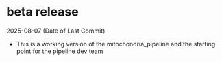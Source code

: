 # beta release
2025-08-07 (Date of Last Commit)

* This is a working version of the mitochondria_pipeline and the starting point for the pipeline dev team